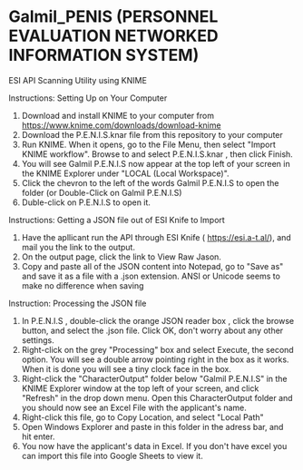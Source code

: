 # Galmil_PENIS (PERSONNEL EVALUATION NETWORKED INFORMATION SYSTEM)
ESI API Scanning Utility using KNIME

Instructions: Setting Up on Your Computer
1. Download and install KNIME to your computer from https://www.knime.com/downloads/download-knime
2. Download the P.E.N.I.S.knar file from this repository to your computer
3. Run KNIME. When it opens, go to the File Menu, then select "Import KNIME workflow". Browse to and select P.E.N.I.S.knar , then click Finish.
4. You will see Galmil P.E.N.I.S now appear at the top left of your screen in the KNIME Explorer under "LOCAL (Local Workspace)".
5. Click the chevron to the left of the words Galmil P.E.N.I.S to open the folder (or Double-Click on Galmil P.E.N.I.S)
6. Duble-click on P.E.N.I.S to open it.

Instructions: Getting a JSON file out of ESI Knife to Import
1. Have the apllicant run the API through ESI Knife ( https://esi.a-t.al/), and mail you the link to the output.
2. On the output page, click the link to View Raw Jason.
3. Copy and paste all of the JSON content into Notepad, go to "Save as" and save it as a file with a .json extension. ANSI or Unicode seems to make no difference when saving

Instruction: Processing the JSON file
1. In P.E.N.I.S , double-click the orange JSON reader box , click the browse button, and select the .json file. Click OK, don't worry about any other settings.
2. Right-click on the grey "Processing" box and select Execute, the second option. You will see a double arrow pointing right in the box as it works. When it is done you will see a tiny clock face in the box.
3. Right-click the "CharacterOutput" folder below "Galmil P.E.N.I.S" in the KNIME Explorer window at the top left of your screen, and click "Refresh" in the drop down menu. Open this CharacterOutput folder and you should now see an Excel File with the applicant's name. 
4. Right-click this file, go to Copy Location, and select "Local Path"
5. Open Windows Explorer and paste in this folder in the adress bar, and hit enter.
6. You now have the applicant's data in Excel. If you don't have excel you can import this file into Google Sheets to view it.
